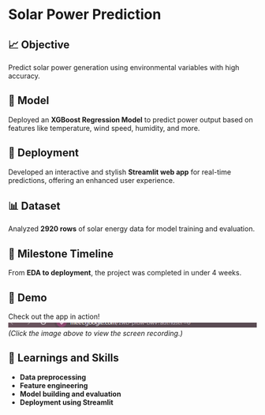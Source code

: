# Solar Power Prediction

## 📈 Objective
Predict solar power generation using environmental variables with high accuracy.

## 🚀 Model
Deployed an **XGBoost Regression Model** to predict power output based on features like temperature, wind speed, humidity, and more.

## 🎨 Deployment
Developed an interactive and stylish **Streamlit web app** for real-time predictions, offering an enhanced user experience.

## 📊 Dataset
Analyzed **2920 rows** of solar energy data for model training and evaluation.

## 📅 Milestone Timeline
From **EDA to deployment**, the project was completed in under 4 weeks.

## 🎥 Demo
Check out the app in action!  
[![Watch the Demo](images/solar_power_prediction.png)](images/solar_power_prediction_demo.mp4)  
*(Click the image above to view the screen recording.)*

## 🔗 Learnings and Skills
- **Data preprocessing**
- **Feature engineering**
- **Model building and evaluation**
- **Deployment using Streamlit**

